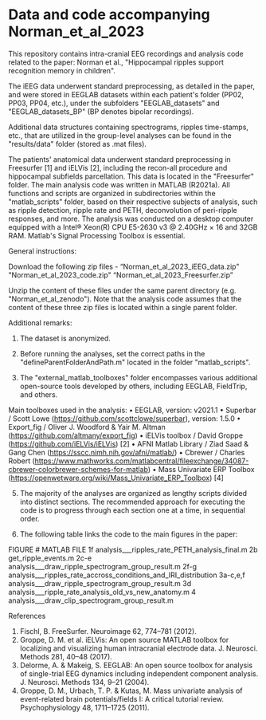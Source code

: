 # Data and code accompanying Norman_et_al_2023

﻿This repository contains intra-cranial EEG recordings and analysis code related to the paper:
Norman et al., "Hippocampal ripples support recognition memory in children".

The iEEG data underwent standard preprocessing, as detailed in the paper, and were stored in EEGLAB datasets within each patient's folder (PP02, PP03, PP04, etc.), under the subfolders "EEGLAB_datasets" and "EEGLAB_datasets_BP" (BP denotes bipolar recordings). 

Additional data structures containing spectrograms, ripples time-stamps, etc., that are utilized in the group-level analyses can be found in the "results/data" folder (stored as .mat files). 

The patients' anatomical data underwent standard preprocessing in Freesurfer [1] and iELVis [2], including the recon-all procedure and hippocampal subfields parcellation. This data is located in the "Freesurfer" folder. 
The main analysis code was written in MATLAB (R2021a). All functions and scripts are organized in subdirectories within the "matlab_scripts" folder, based on their respective subjects of analysis, such as ripple detection, ripple rate and PETH, deconvolution of peri-ripple responses, and more.
The analysis was conducted on a desktop computer equipped with a Intel® Xeon(R) CPU E5-2630 v3 @ 2.40GHz × 16 and 32GB RAM. Matlab's Signal Processing Toolbox is essential.

General instructions:

Download the following zip files -
“Norman_et_al_2023_iEEG_data.zip" 
"Norman_et_al_2023_code.zip"
“Norman_et_al_2023_Freesurfer.zip”

Unzip the content of these files under the same parent directory (e.g. "Norman_et_al_zenodo").
Note that the analysis code assumes that the content of these three zip files is located within a single parent folder.

Additional remarks:

1) The dataset is anonymized. 

2) Before running the analyses, set the correct paths in the "defineParentFolderAndPath.m" located in the folder "matlab_scripts".

3) The "external_matlab_toolboxes" folder encompasses various additional open-source tools developed by others, including EEGLAB, FieldTrip, and others.

Main toolboxes used in the analysis:
•	EEGLAB, version: v2021.1
•	Superbar / Scott Lowe (https://github.com/scottclowe/superbar), version: 1.5.0
•	Export_fig / Oliver J. Woodford & Yair M. Altman (https://github.com/altmany/export_fig)
•	iELVis toolbox / David Groppe (https://github.com/iELVis/iELVis) [2]
•	AFNI Matlab Library / Ziad Saad & Gang Chen (https://sscc.nimh.nih.gov/afni/matlab/)
•	Cbrewer / Charles Robert (https://www.mathworks.com/matlabcentral/fileexchange/34087-cbrewer-colorbrewer-schemes-for-matlab)
•	Mass Univariate ERP Toolbox (https://openwetware.org/wiki/Mass_Univariate_ERP_Toolbox) [4]

5) The majority of the analyses are organized as lengthy scripts divided into distinct sections. The recommended approach for executing the code is to progress through each section one at a time, in sequential order.

6) The following table links the code to the main figures in the paper:

FIGURE #		MATLAB FILE
1f			analysis___ripples_rate_PETH_analysis_final.m
2b			get_ripple_events.m
2c-e 			analysis___draw_ripple_spectrogram_group_result.m
2f-g			analysis___ripples_rate_accross_conditions_and_IRI_distribution
3a-c,e,f		analysis___draw_ripple_spectrogram_group_result.m
3d			analysis___ripple_rate_analysis_old_vs_new_anatomy.m
4			analysis___draw_clip_spectrogram_group_result.m

References
1.	Fischl, B. FreeSurfer. Neuroimage 62, 774–781 (2012).
2.	Groppe, D. M. et al. iELVis: An open source MATLAB toolbox for localizing and visualizing human intracranial electrode data. J. Neurosci. Methods 281, 40–48 (2017).
3.	Delorme, A. & Makeig, S. EEGLAB: An open source toolbox for analysis of single-trial EEG dynamics including independent component analysis. J. Neurosci. Methods 134, 9–21 (2004).
4.	Groppe, D. M., Urbach, T. P. & Kutas, M. Mass univariate analysis of event-related brain potentials/fields I: A critical tutorial review. Psychophysiology 48, 1711–1725 (2011).
